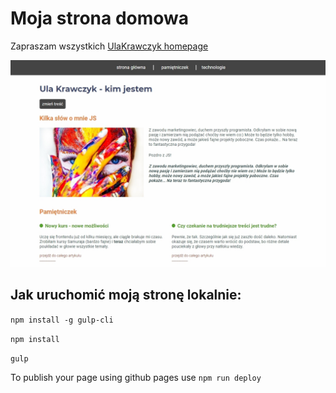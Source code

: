 # Moja strona domowa
Zapraszam wszystkich [UlaKrawczyk homepage](https://ulakrawczyk.github.io/homepage-ula/)

![moja strona domowa](github/myHomepage.jpg)

## Jak uruchomić moją stronę lokalnie:

`npm install -g gulp-cli`

`npm install`

`gulp`

To publish your page using github pages use `npm run deploy`

